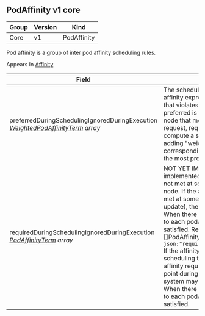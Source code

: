 ## PodAffinity v1 core

Group        | Version     | Kind
------------ | ---------- | -----------
Core | v1 | PodAffinity



Pod affinity is a group of inter pod affinity scheduling rules.

<aside class="notice">
Appears In  <a href="#affinity-v1">Affinity</a> </aside>

Field        | Description
------------ | -----------
preferredDuringSchedulingIgnoredDuringExecution <br /> *[WeightedPodAffinityTerm](#weightedpodaffinityterm-v1) array*  | The scheduler will prefer to schedule pods to nodes that satisfy the affinity expressions specified by this field, but it may choose a node that violates one or more of the expressions. The node that is most preferred is the one with the greatest sum of weights, i.e. for each node that meets all of the scheduling requirements (resource request, requiredDuringScheduling affinity expressions, etc.), compute a sum by iterating through the elements of this field and adding "weight" to the sum if the node has pods which matches the corresponding podAffinityTerm; the node(s) with the highest sum are the most preferred.
requiredDuringSchedulingIgnoredDuringExecution <br /> *[PodAffinityTerm](#podaffinityterm-v1) array*  | NOT YET IMPLEMENTED. TODO: Uncomment field once it is implemented. If the affinity requirements specified by this field are not met at scheduling time, the pod will not be scheduled onto the node. If the affinity requirements specified by this field cease to be met at some point during pod execution (e.g. due to a pod label update), the system will try to eventually evict the pod from its node. When there are multiple elements, the lists of nodes corresponding to each podAffinityTerm are intersected, i.e. all terms must be satisfied. RequiredDuringSchedulingRequiredDuringExecution []PodAffinityTerm  `json:"requiredDuringSchedulingRequiredDuringExecution,omitempty"` If the affinity requirements specified by this field are not met at scheduling time, the pod will not be scheduled onto the node. If the affinity requirements specified by this field cease to be met at some point during pod execution (e.g. due to a pod label update), the system may or may not try to eventually evict the pod from its node. When there are multiple elements, the lists of nodes corresponding to each podAffinityTerm are intersected, i.e. all terms must be satisfied.

